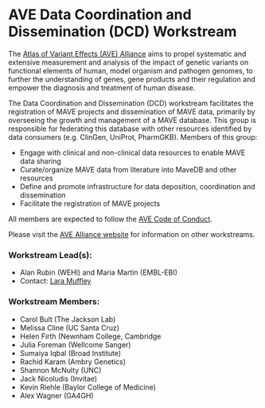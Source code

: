 # AVE Data Coordination and Dissemination (DCD) Workstream

The [Atlas of Variant Effects (AVE) Alliance](https://www.varianteffect.org) aims to propel systematic and extensive measurement and analysis of the impact of genetic variants on functional elements of human, model organism and pathogen genomes, to further the understanding of genes, gene products and their regulation and empower the diagnosis and treatment of human disease.

The Data Coordination and Dissemination (DCD) workstream facilitates the registration of MAVE projects and dissemination of MAVE data, primarily by overseeing the growth and management of a MAVE database. This group is responsible for federating this database with other resources identified by data consumers (e.g. ClinGen, UniProt, PharmGKB). Members of this group:

* Engage with clinical and non-clinical data resources to enable MAVE data sharing
* Curate/organize MAVE data from literature into MaveDB and other resources
* Define and promote infrastructure for data deposition, coordination and dissemination
* Facilitate the registration of MAVE projects

All members are expected to follow the [AVE Code of Conduct](https://www.varianteffect.org/code-of-conduct).

Please visit the [AVE Alliance website](https://www.varianteffect.org/workstreams) for information on other workstreams.

### Workstream Lead(s): 
* Alan Rubin (WEHI) and Maria Martin (EMBL-EBI)
* Contact: [Lara Muffley](mailto:muffley@uw.edu?subject=AVE%20DCD%20Workstream)

### Workstream Members:
* Carol Bult (The Jackson Lab)
* Melissa Cline (UC Santa Cruz)
* Helen Firth (Newnham College, Cambridge
* Julia Foreman (Wellcome Sanger)
* Sumaiya Iqbal (Broad Institute)
* Rachid Karam (Ambry Genetics)
* Shannon McNulty (UNC)
* Jack Nicoludis (Invitae)
* Kevin Riehle (Baylor College of Medicine)
* Alex Wagner (GA4GH)
